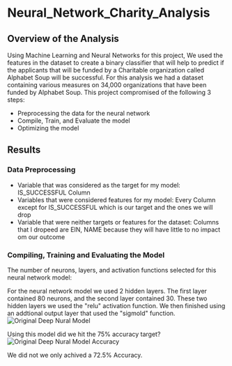 # Neural_Network_Charity_Analysis

## Overview of the Analysis

Using Machine Learning and Neural Networks for this project, We used the features in the dataset to create a binary classifier that will help to predict if the applicants that will be funded by a Charitable organization called Alphabet Soup will be successful. For this analysis we had a dataset containing various measures on 34,000 organizations that have been funded by Alphabet Soup. This project compromised of the following 3 steps:

  - Preprocessing the data for the neural network
  - Compile, Train, and Evaluate the model
  - Optimizing the model
  
## Results

### Data Preprocessing

  - Variable that was considered as the target for my model: IS_SUCCESSFUL Column
  - Variables that were considered features for my model: Every Column except for IS_SUCCESSFUL which is our target and the ones we will drop
  - Variable that were neither targets or features for the dataset: Columns that I dropeed are EIN, NAME because they will have little to no impact om our outcome
  
### Compiling, Training and Evaluating the Model

The number of neurons, layers, and activation functions selected for this neural network model:

For the neural network model we used 2 hidden layers. The first layer contained 80 neurons, and the second layer contained 30. These two hidden layers we used the "relu" activation function. We then finished using an addtional output layer that used the "sigmold" function.
  ![Original Deep Nural Model](https://user-images.githubusercontent.com/100821974/179631442-955d096d-1ab6-4d50-98da-14ddeccf26f9.png)

  
Using this model did we hit the 75% accuracy target? 
  ![Original Deep Nural Model Accuracy](https://user-images.githubusercontent.com/100821974/179631437-e626424e-1a7a-4faf-9cc9-bbdfc011fc43.png)

We did not we only achived a 72.5% Accuracy.
